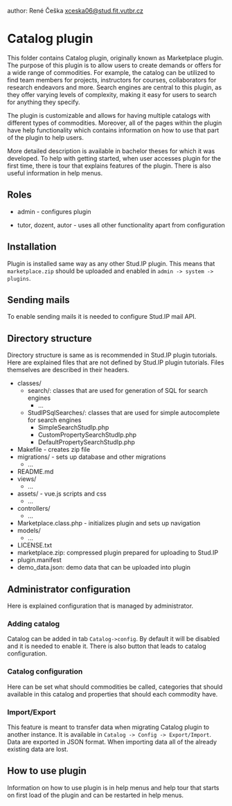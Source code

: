 author: René Češka <xceska06@stud.fit.vutbr.cz>

# Catalog plugin

This folder contains Catalog plugin, originally known as Marketplace plugin.
The purpose of this plugin is to allow users to create demands or offers for a wide range of commodities. For example, the catalog can be utilized to find team members for projects, instructors for courses, collaborators for research endeavors and more. Search engines are central to this plugin, as they offer varying levels of complexity, making it easy for users to search for anything they specify.

The plugin is customizable and allows for having multiple catalogs with different types of commodities. Moreover, all of the pages within the plugin have help functionality which contains information on how to use that part of the plugin to help users.

More detailed description is available in bachelor theses for which it was developed. To help with getting started, when user accesses plugin for the first time, there is tour that explains features of the plugin. There is also useful information in help menus.

## Roles

- admin - configures plugin

- tutor, dozent, autor - uses all other functionality apart from configuration

## Installation

Plugin is installed same way as any other Stud.IP plugin. This means that `marketplace.zip` should be uploaded and enabled in `admin -> system -> plugins`.

## Sending mails

To enable sending mails it is needed to configure Stud.IP mail API.

## Directory structure

Directory structure is same as is recommended in Stud.IP plugin tutorials. Here are explained files that are not defined by Stud.IP plugin tutorials. Files themselves are described in their headers.

- classes/
    - search/: classes that are used for generation of SQL for search engines
        - ...
    - StudIPSqlSearches/: classes that are used for simple autocomplete for search engines
        - SimpleSearchStudIp.php
        - CustomPropertySearchStudIp.php
        - DefaultPropertySearchStudIp.php
- Makefile - creates zip file
- migrations/ - sets up database and other migrations
    - ...
- README.md
- views/
    - ...
- assets/ - vue.js scripts and css
    - ...
- controllers/
    - ...
- Marketplace.class.php - initializes plugin and sets up navigation
- models/
    - ...
- LICENSE.txt
- marketplace.zip: compressed plugin prepared for uploading to Stud.IP
- plugin.manifest
- demo_data.json: demo data that can be uploaded into plugin


## Administrator configuration

Here is explained configuration that is managed by administrator.

### Adding catalog

Catalog can be added in tab `Catalog->config`. By default it will be disabled and it is needed to enable it. There is also button that leads to catalog configuration.

### Catalog configuration

Here can be set what should commodities be called, categories that should available in this catalog and properties that should each commodity have.

### Import/Export

This feature is meant to transfer data when migrating Catalog plugin to another instance. It is available in `Catalog -> Config -> Export/Import`. Data are exported in JSON format. When importing data all of the already existing data are lost.

## How to use plugin

Information on how to use plugin is in help menus and help tour that starts on first load of the plugin and can be restarted in help menus.






